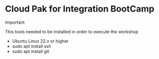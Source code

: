 # Cloud Pak for Integration BootCamp


> [!IMPORTANT]
> This tools needed to be installed in order to execute the workshop
- Ubuntu Linux 22.x or higher
- sudo apt install ssh
- sudo apt install git


